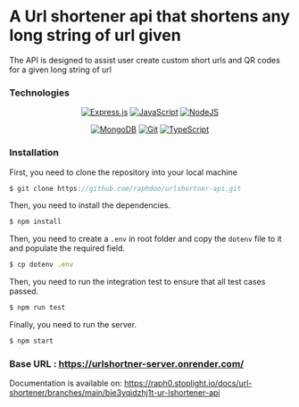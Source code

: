 # A Url shortener api that shortens any long string of url given

The API is designed to assist user create custom short urls and QR codes for a given long string of url

### Technologies

<div align="center">

  <a href="">![Express.js](https://img.shields.io/badge/express.js-%23404d59.svg?style=for-the-badge&logo=express&logoColor=%2361DAFB)</a>
  <a href="">![JavaScript](https://img.shields.io/badge/javascript-%23323330.svg?style=for-the-badge&logo=javascript&logoColor=%23F7DF1E)</a>
  <a href="">![NodeJS](https://img.shields.io/badge/node.js-6DA55F?style=for-the-badge&logo=node.js&logoColor=white)</a>
  
  
</div>

<div align="center">

  <a href="">![MongoDB](https://img.shields.io/badge/MongoDB-%234ea94b.svg?style=for-the-badge&logo=mongodb&logoColor=white)</a>
  <a href="">![Git](https://img.shields.io/badge/git-%23F05033.svg?style=for-the-badge&logo=git&logoColor=white)</a>
  [![TypeScript](https://img.shields.io/badge/TypeScript-%23007ACC.svg?style=for-the-badge&logo=typescript&logoColor=white)](#)

  
</div>


### Installation
 
First, you need to clone the repository into your local machine
```javascript
$ git clone https://github.com/raphdoo/urlshortner-api.git
```

Then, you need to install the dependencies.
```javascript
$ npm install
``` 
Then, you need to create a `.env` in root folder and copy the `dotenv` file to it and populate the required field.
```javascript
$ cp dotenv .env
```

Then, you need to run the integration test to ensure that all test cases passed.
```java
$ npm run test
```

Finally, you need to run the server.
```java
$ npm start
```


### Base URL  : https://urlshortner-server.onrender.com/



Documentation is available on: https://raph0.stoplight.io/docs/url-shortener/branches/main/bie3yqidzhj1t-ur-lshortener-api
